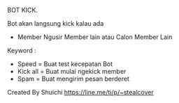 BOT KICK.

Bot akan langsung kick kalau ada 
- Member Ngusir Member lain atau Calon Member Lain






Keyword :
- Speed = Buat test kecepatan Bot
- Kick all = Buat mulai ngekick member
- Spam = Buat mengirim pesan berderet

Created By Shuichi https://line.me/ti/p/~stealcover
